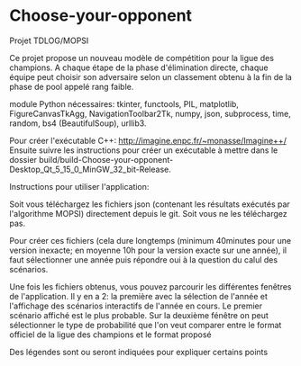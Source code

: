 # Choose-your-opponent
Projet TDLOG/MOPSI 

Ce projet propose un nouveau modèle de compétition pour la ligue des champions.
A chaque étape de la phase d'élimination directe, chaque équipe peut choisir son adversaire selon un classement obtenu à la fin de la phase de pool appelé rang faible.

module Python nécessaires: tkinter, functools, PIL, matplotlib, FigureCanvasTkAgg, NavigationToolbar2Tk,
numpy, 
json,
subprocess, 
time,
random, 
bs4 (BeautifulSoup), 
urllib3.


Pour créer l'exécutable C++: http://imagine.enpc.fr/~monasse/Imagine++/
Ensuite suivre les instructions pour créer un exécutable à mettre dans le dossier build/build-Choose-your-opponent-Desktop_Qt_5_15_0_MinGW_32_bit-Release.

Instructions pour utiliser l'application:

Soit vous téléchargez les fichiers json (contenant les résultats exécutés par l'algorithme MOPSI) directement depuis le git.
Soit vous ne les téléchargez pas.

Pour créer ces fichiers (cela dure longtemps (minimum 40minutes pour une version inexacte; en moyenne 10h pour la version exacte sur une année), il faut sélectionner une année puis répondre oui à la question du calul 
des scénarios.

Une fois les fichiers obtenus, vous pouvez parcourir les différentes fenêtres de l'application.
Il y en a 2: la première avec la sélection de l'année et l'affichage des scénarios interactifs de l'année en cours.
Le premier scénario affiché est le plus probable.
Sur la deuxième fénêtre on peut sélectionner le type de probabilité que l'on veut comparer entre le format officiel de la ligue des champions et 
le format proposé

Des légendes sont ou seront indiquées pour expliquer certains points

